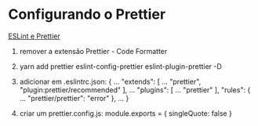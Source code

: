 # Configurando o Prettier

[ESLint e Prettier](https://www.notion.so/ESLint-e-Prettier-Trilha-Node-js-d3f3ef576e7f45dfbbde5c25fa662779#eaf6e8bdcabc4d809cdae302e29750da)


1. remover a extensão Prettier - Code Formatter
2. yarn add prettier eslint-config-prettier eslint-plugin-prettier -D
3. adicionar em .eslintrc.json:
{
	...
  "extends": [
		...
    "prettier",
    "plugin:prettier/recommended"
  ],
  ...
  "plugins": [
    ...
    "prettier"
  ],
  "rules": {
    ...
		"prettier/prettier": "error"
  },
  ...
}

4. criar um prettier.config.js:
module.exports = {
   singleQuote: false
}
